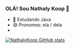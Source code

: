 ### OLÁ! Sou Nathaly Koop 👋

- 🌱 Estudando Java 
- 😄 Pronomes: ela / dela
- </div>
[![NathalyKoop GitHub stats](https://github-readme-stats.vercel.app/api?username=NathalyKoop)](https://github.com/NathalyKoop/github-readme-stats)
